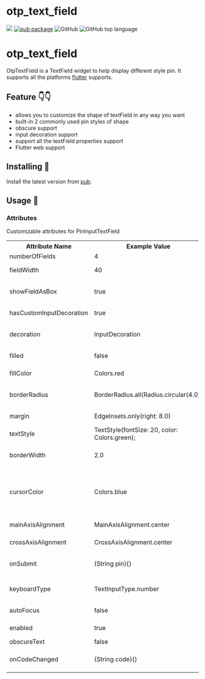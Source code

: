 # otp_text_field

![](https://github.com/david-legend/otp_textfield/workflows/Flutter%20Build%20Test%20CI/badge.svg?branch=master)
[![pub package](https://img.shields.io/pub/v/otp_textfield.svg)](https://pub.dartlang.org/packages/otp_textfield)
![GitHub](https://img.shields.io/github/license/david-legend/otp_textfield)
![GitHub top language](https://img.shields.io/github/languages/top/david-legend/otp_textfield)

# otp_text_field

OtpTextField is a TextField widget to help display different style pin. It supports all the platforms [flutter](https://github.com/flutter/flutter) supports.

## Feature 👇👇
* allows you to customize the shape of textField in any way you want
* built-in 2 commonly used pin styles of shape
* obscure support
* input decoration support
* support all the textField properties support
* Flutter web support


## Installing 🔧
Install the latest version from [pub](https://pub.dartlang.org/packages/otp_textfield).

## Usage 🚅

### Attributes
Customizable attributes for PinInputTextField
<table>
    <th>Attribute Name</th>
    <th>Example Value</th>
    <th>Description</th>
    <tr>
        <td>numberOfFields</td>
        <td>4</td>
        <td>The default is 4</td>
    </tr>
    <tr>
        <td>fieldWidth</td>
        <td>40</td>
        <td>allows to change the width of the textField</td>
    </tr>
    <tr>
        <td>showFieldAsBox</td>
        <td>true</td>
        <td>changes the default decoration of the textFields to a box with borderRadius of 4.0</td>
    </tr>
    <tr>
            <td>hasCustomInputDecoration</td>
            <td>true</td>
            <td>set this to true if you want to pass your own decoration</td>
    </tr>
     <tr>
            <td>decoration</td>
            <td>InputDecoration</td>
            <td>set hasCustomInputDecoration to true and pass your own input decoration the way you see fit</td>
    </tr>
     <tr>
            <td>filled</td>
            <td>false</td>
            <td>set to true if you want to pass a fillColor</td>
     </tr>
     <tr>
            <td>fillColor</td>
            <td>Colors.red</td>
            <td>pass fillColor and set filled to true</td>
    </tr>
    <tr>
        <td>borderRadius</td>
        <td>BorderRadius.all(Radius.circular(4.0))</td>
        <td>pass BorderRadius to customise textField when showFieldAsBox is set to true</td>
    </tr>
    <tr>
        <td>margin</td>
        <td>EdgeInsets.only(right: 8.0)</td>
        <td>customize the margin between each textField</td>
    </tr>
    <tr>
        <td>textStyle</td>
        <td>TextStyle(fontSize: 20, color: Colors.green);</td>
        <td>Add custom textStyle</td>
    </tr>
    <tr>
            <td>borderWidth</td>
            <td>2.0</td>
            <td>Default value is 2.0, allows you to customize the width of the border</td>
    </tr>
    <tr>
        <td>cursorColor</td>
        <td>Colors.blue</td>
        <td>Change color of textFields cursor. Defaults to [ThemeData.cursorColor] 
        or [CupertinoTheme.primaryColor] depending on [ThemeData.platform]. 
        </td>
    </tr>
    <tr>
        <td>mainAxisAlignment</td>
        <td>MainAxisAlignment.center</td>
        <td>Defaults to MainAxisAlignment.center</td>
    </tr>
     <tr>
        <td>crossAxisAlignment</td>
        <td>CrossAxisAlignment.center</td>
        <td>Defaults to CrossAxisAlignment.center</td>
    </tr>
    <tr>
        <td>onSubmit</td>
        <td>(String pin){}</td>
        <td>The callback will execute when user is done inputting the verification code.</td>
    </tr>
    <tr>
        <td>keyboardType</td>
        <td>TextInputType.number</td>
        <td>Just like TextField's keyboardType, the default is TextInputType.number</td>
    </tr>
    <tr>
        <td>autoFocus</td>
        <td>false</td>
        <td>Same as TextField's autoFocus, the default is false</td>
    </tr>
    <tr>
        <td>enabled</td>
        <td>true</td>
        <td>Same as TextField's enabled, the default is true</td>
    </tr>
    <tr>
        <td>obscureText</td>
        <td>false</td>
        <td>Defaults to false</td>
    </tr>
    <tr>
        <td>onCodeChanged</td>
        <td>(String code){}</td>
        <td>Executes every time a value is entered into the textField. Same as TextField's onChanged</td>
    </tr>
</table>